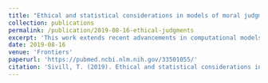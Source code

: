 ```yaml
---
title: "Ethical and statistical considerations in models of moral judgments"
collection: publications
permalink: /publication/2019-08-16-ethical-judgments
excerpt: 'This work extends recent advancements in computational models of moral decision making by using mathematical and philosophical theory to suggest adaptations to state of the art.'
date: 2019-08-16
venue: 'Frontiers'
paperurl: 'https://pubmed.ncbi.nlm.nih.gov/33501055/'
citation: 'Sivill, T. (2019). Ethical and statistical considerations in models of moral judgments. Frontiers in Robotics and AI, 6, 449751.'
---
```


